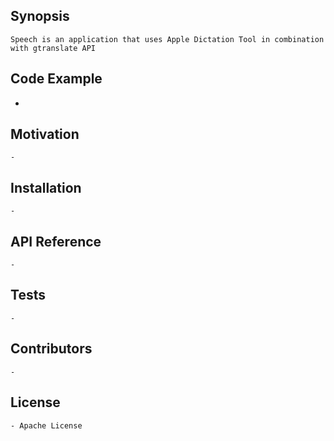 ## Synopsis

    Speech is an application that uses Apple Dictation Tool in combination with gtranslate API 

## Code Example

-

## Motivation
    -

## Installation

    -

## API Reference

    -

## Tests

    -

## Contributors

    -

## License

    - Apache License
